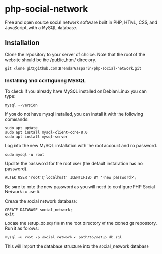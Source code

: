# php-social-network
Free and open source social network software built in PHP, HTML, CSS, and JavaScript, with a MySQL database.

## Installation
Clone the repository to your server of choice. Note that the root of the website should be the /public_html/ directory.

    git clone git@github.com:BrendanGasparin/php-social-network.git

### Installing and configuring MySQL
To check if you already have MySQL installed on Debian Linux you can type:

    mysql --version

If you do not have mysql installed, you can install it with the following commands:

    sudo apt update
    sudo apt install mysql-client-core-8.0
    sudo apt install mysql-server

Log into the new MySQL installation with the root account and no password.

    sudo mysql -u root

Update the password for the root user (the default installation has no password).

    ALTER USER 'root'@'localhost' IDENTIFIED BY '<new password>';

Be sure to note the new password as you will need to configure PHP Social Network to use it.

Create the social network database:

    CREATE DATABASE social_network;
    exit;

Locate the setup_db.sql file in the root directory of the cloned git repository. Run it as follows:

    mysql -u root -p social_network < path/to/setup_db.sql

This will import the database structure into the social_network database

